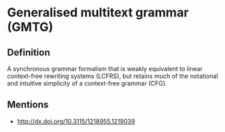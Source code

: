 # Generalised multitext grammar (GMTG)

## Definition
A synchronous grammar formalism that is weakly equivalent to linear context-free rewriting systems (LCFRS), but retains much of the notational and intuitive simplicity of a context-free grammar (CFG).

## Mentions
* http://dx.doi.org/10.3115/1218955.1219039
